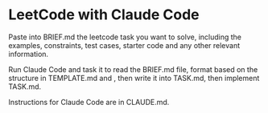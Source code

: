 # LeetCode with Claude Code

Paste into BRIEF.md the leetcode task you want to solve, including the examples, constraints, test cases, starter code and any other relevant information.

Run Claude Code and task it to read the BRIEF.md file, format based on the structure in TEMPLATE.md and , then write it into TASK.md, then implement TASK.md.

Instructions for Claude Code are in CLAUDE.md.